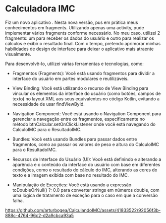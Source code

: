 # Calculadora IMC

Fiz um novo aplicativo . 
Nesta nova versão, pus em prática meus conhecimentos em fragments. Utilizando apenas uma activity, pude implementar vários fragments conforme necessário. 
No meu caso, utilizei 2 fragments: um para receber os dados do usuário e outro para realizar os cálculos e exibir o resultado final. 
Com o tempo, pretendo aprimorar minhas habilidades de design de interface para deixar o aplicativo mais atraente visualmente.

Para desenvolvê-lo, utilizei várias ferramentas e tecnologias, como:

* Fragmentos (Fragments): Você está usando fragmentos para dividir a interface do usuário em partes modulares e reutilizáveis.

* View Binding: Você está utilizando o recurso de View Binding para vincular os elementos da interface do usuário (como botões, campos de texto) no layout XML aos seus equivalentes no código Kotlin, evitando a necessidade de usar findViewById.

* Navigation Component: Você está usando o Navigation Component para gerenciar a navegação entre os fragmentos, especificamente no método btnCalcular.setOnClickListener onde você está navegando do CalculoIMC para o ResultadoIMC.

* Bundles: Você está usando Bundles para passar dados entre fragmentos, como ao passar os valores de peso e altura do CalculoIMC para o ResultadoIMC.

* Recursos de Interface do Usuário (UI): Você está definindo e alterando a aparência e o conteúdo da interface do usuário com base em diferentes condições, como o resultado do cálculo do IMC, alterando as cores do texto e a imagem exibida com base no resultado do IMC.

* Manipulação de Exceções: Você está usando a expressão toDoubleOrNull() ?: 0.0 para converter strings em números double, com uma lógica de tratamento de exceção para o caso em que a conversão falha.


https://github.com/arturbogea/CalculandoIMC/assets/41833522/92056f3b-888c-4764-96c2-d2a9cbca93a5

